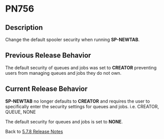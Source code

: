 # PN756

<PageHeader />

## Description

Change the default spooler security when running **SP-NEWTAB**.

## Previous Release Behavior

The default security of queues and jobs was set to **CREATOR** preventing users from managing queues and jobs they do not own.

## Current Release Behavior

**SP-NEWTAB** no longer defaults to **CREATOR** and requires the user to specifically enter the security settings for queues and jobs.
i.e. CREATOR, QUEUE, NONE

The default security for queues and jobs is set to **NONE**.

Back to [5.7.8 Release Notes](../5.7.8/README.md)
  
<PageFooter />
